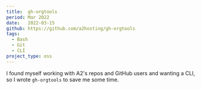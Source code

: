 ```yaml
---
title:  gh-orgtools
period: Mar 2022
date:   2022-03-15
github: https://github.com/a2hosting/gh-orgtools
tags:
  - Bash
  - Git
  - CLI
project_type: oss
---
```


I found myself working with A2's repos and GitHub users and wanting a CLI, so
I wrote `gh-orgtools` to save me some time.

[1]: https://cli.github.com

